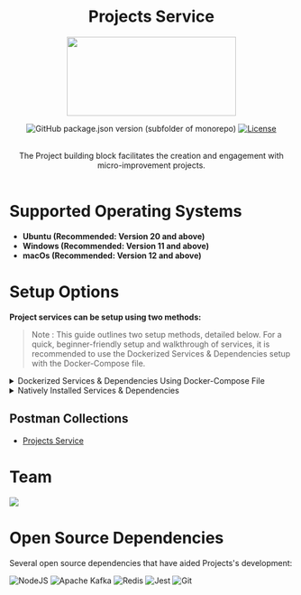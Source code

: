 <div align="center">

# Projects Service

<a href="https://shikshalokam.org/elevate/">
<img
    src="https://shikshalokam.org/wp-content/uploads/2021/06/elevate-logo.png"
    height="140"
    width="300"
  />
</a>

![GitHub package.json version (subfolder of monorepo)](https://img.shields.io/github/package-json/v/ELEVATE-Project/mentoring?filename=src%2Fpackage.json)
[![License](https://img.shields.io/badge/license-MIT-blue.svg)](https://opensource.org/licenses/MIT)

</details>
</details>

</br>
The Project building block facilitates the creation and engagement with micro-improvement projects.

</div>
</br>

# Supported Operating Systems

-   **Ubuntu (Recommended: Version 20 and above)**
-   **Windows (Recommended: Version 11 and above)**
-   **macOs (Recommended: Version 12 and above)**

<!-- # System Requirements

-   **Operating System:** Ubuntu 22/Windows 11/macos 12
-   **Node.js®:** v20
-   **PostgreSQL:** 16
-   **Apache Kafka®:** 3.5.0
-   **MongoDB:** 4.4.14
-   **Gotenberg:** 8.5.0 -->

# Setup Options

**Project services can be setup using two methods:**

> Note : This guide outlines two setup methods, detailed below. For a quick, beginner-friendly setup and walkthrough of services, it is recommended to use the Dockerized Services & Dependencies setup with the Docker-Compose file.

<details><summary>Dockerized Services & Dependencies Using Docker-Compose File</summary>

## Dockerized Services & Dependencies

Expectation: By diligently following the outlined steps, you will successfully establish a fully operational Project application setup, including both the portal and backend services.

## Prerequisites

To set up the Project application, ensure you have Docker and Docker Compose installed on your system. For Ubuntu users, detailed installation instructions for both can be found in the documentation here: [How To Install and Use Docker Compose on Ubuntu](https://www.digitalocean.com/community/tutorials/how-to-install-and-use-docker-compose-on-ubuntu-20-04). For Windows and MacOS users, you can refer to the Docker documentation for installation instructions: [Docker Compose Installation Guide](https://docs.docker.com/compose/install/). Once these prerequisites are in place, you're all set to get started with setting up the Project application.

## Installation

**Create project Directory:** Establish a directory titled **project**.

> Example Command: `mkdir project && cd project/`

> Note: All commands are run from the project directory.

## Operating Systems: Linux / macOS

> **Caution:** Before proceeding, please ensure that the ports given here are available and open. It is essential to verify their availability prior to moving forward. You can run below command in your teminal to check this

```
for port in 3000 3001 3002 5000 5001 4000 9092 5432 7007 2181 2707 3569; do
    if lsof -iTCP:$port -sTCP:LISTEN &>/dev/null; then
        echo "Port $port is in use"
    else
        echo "Port $port is available"
    fi
done
```

1.  **Download and execute main setup script:** Execute the following command in your terminal from the project directory.
    `    curl -OJL https://github.com/ELEVATE-Project/project-service/raw/main/documentation/1.0.0/dockerized/scripts/mac-linux/setup_project.sh && chmod +x setup_project.sh && ./setup_project.sh
   `

        > Note : The script will download all the essential files and launch the services in Docker. Once all services are successfully up and running, you can proceed to the next steps.

        **General Instructions :**

        1. All containers which are part of the docker-compose can be gracefully stopped by pressing Ctrl + c in the same terminal where the services are running.

        2. All docker containers can be stopped and removed by using below command.
            ```
            ./docker-compose-down.sh
            ```
        3. All services and dependencies can be started using below command.
            ```
            ./docker-compose-up.sh
            ```

    **Keep the current terminal session active, and kindly open a new terminal window within the project directory.**

**After successfully completing this, please move to the next section: [Enable Citus Extension](#enable-citus-extension-optional)**

## Operating Systems: Windows

1.  **Download Docker Compose File:** Retrieve the **[docker-compose-project.yml](https://github.com/ELEVATE-Project/project-service/raw/main/documentation/1.0.0/dockerized/docker-compose-project.yml)** file from the Project service repository and save it to the project directory.

    ```
    curl -OJL https://github.com/ELEVATE-Project/project-service/raw/main/documentation/1.0.0/dockerized/docker-compose-project.yml
    ```

    > Note: All commands are run from the project directory.

2.  **Download Environment Files**: Using the OS specific commands given below, download environment files for all the services.

    -   **Windows**

        ```
        curl -L ^
         -O https://github.com/ELEVATE-Project/project-service/raw/main/documentation/1.0.0/dockerized/envs/interface_env ^
         -O https://github.com/ELEVATE-Project/project-service/raw/main/documentation/1.0.0/dockerized/envs/entity_management_env ^
         -O https://github.com/ELEVATE-Project/project-service/raw/main/documentation/1.0.0/dockerized/envs/project_env ^
         -O https://github.com/ELEVATE-Project/project-service/raw/main/documentation/1.0.0/dockerized/envs/notification_env ^
         -O https://github.com/ELEVATE-Project/project-service/raw/main/documentation/1.0.0/dockerized/envs/scheduler_env ^
         -O https://github.com/ELEVATE-Project/project-service/raw/main/documentation/1.0.0/dockerized/envs/user_env ^
         -O https://github.com/ELEVATE-Project/project-service/raw/main/documentation/1.0.0/dockerized/envs/env.js
        ```

    > **Note:** Modify the environment files as necessary for your deployment using any text editor, ensuring that the values are appropriate for your environment. The default values provided in the current files are functional and serve as a good starting point. Refer to the sample env files provided at the [Project](https://github.com/ELEVATE-Project/project-service/blob/main/.env.sample), [User](https://github.com/ELEVATE-Project/user/blob/master/src/.env.sample), [Notification](https://github.com/ELEVATE-Project/notification/blob/master/src/.env.sample), [Scheduler](https://github.com/ELEVATE-Project/scheduler/blob/master/src/.env.sample), [Interface](https://github.com/ELEVATE-Project/interface-service/blob/main/src/.env.sample) and [Entity-management](https://github.com/ELEVATE-Project/entity-management/blob/main/src/.env.sample) repositories for reference.

    > **Caution:** While the default values in the downloaded environment files enable the Project Application to operate, certain features may not function correctly or could be impaired unless the adopter-specific environment variables are properly configured.

3.  **Download `replace_volume_path` Script File**

    -   **Windows**

        ```
        curl -OJL https://raw.githubusercontent.com/ELEVATE-Project/project-service/main/documentation/1.0.0/dockerized/scripts/windows/replace_volume_path.bat
        ```

4.  **Run `replace_volume_path` Script File**

    -   **Windows**

        Run the script file either by double clicking it or by executing the following command from the terminal.

        ```
        replace_volume_path.bat
        ```

        > **Note**: The provided script file replaces the host path for the **portal** service container volume in the `docker-compose-project.yml` file with your current directory path.
        >
        > volumes:
        >
        > \- /home/joffin/elevate/backend/environment.ts:/app/src/environments/environment.ts

5.  **Download `docker-compose-up` & `docker-compose-down` Script Files**

    -   **Windows**

        ```
        curl -OJL https://github.com/ELEVATE-Project/project-service/raw/main/documentation/1.0.0/dockerized/scripts/windows/docker-compose-up.bat
        ```

        ```
        curl -OJL https://github.com/ELEVATE-Project/project-service/raw/main/documentation/1.0.0/dockerized/scripts/windows/docker-compose-down.bat
        ```

6.  **Run All Services & Dependencies**:All services and dependencies can be started using the `docker-compose-up` script file.

    -   **Windows**

        ```
        docker-compose-up.bat
        ```

        > Double-click the file or run the above command from the terminal.

        > **Note**: During the first Docker Compose run, the database, migration seeder files, and the script to set the default organization will be executed automatically.

7.  **Remove All Service & Dependency Containers**:
    All docker containers can be stopped and removed by using the `docker-compose-down` file.

    -   **Windows**

        ```
        docker-compose-down.bat
        ```

    > **Caution**: As per the default configuration in the `docker-compose-project.yml` file, using the `down` command will lead to data loss since the database container does not persist data. To persist data across `down` commands and subsequent container removals, refer to the "Persistence of Database Data in Docker Containers" section of this documentation.

## Enable Citus Extension (Optional)

User management service comes with this bundle relies on PostgreSQL as its core database system. To boost performance and scalability, users can opt to enable the Citus extension. This transforms PostgreSQL into a distributed database, spreading data across multiple nodes to handle large datasets more efficiently as demand grows.

For more information, refer **[Citus Data](https://www.citusdata.com/)**.

To enable the Citus extension for mentoring and user services, follow these steps.

1. Create a sub-directory named `user` and download `distributionColumns.sql` into it. (Skip this for linux/macOs)
    ```
    mkdir user && curl -o ./user/distributionColumns.sql -JL https://github.com/ELEVATE-Project/project-service/raw/main/documentation/1.0.0/distribution-columns/user/distributionColumns.sql
    ```
2. Set up the citus_setup file by following the steps given below.

    - **Ubuntu/Linux/Mac**

        1. Enable Citus and set distribution columns for `user` database by running the `citus_setup.sh`with the following arguments.
            ```
            ./citus_setup.sh user postgres://postgres:postgres@citus_master:5432/user
            ```

    - **Windows**
        1. Download the `citus_setup.bat` file.
            ```
             curl -OJL https://github.com/ELEVATE-Project/project-service/raw/main/documentation/1.0.0/dockerized/scripts/windows/citus_setup.bat
            ```
        2. Enable Citus and set distribution columns for `user` database by running the `citus_setup.bat`with the following arguments.
            ```
            citus_setup.bat user postgres://postgres:postgres@citus_master:5432/user
            ```
            > **Note:** Since the `citus_setup.bat` file requires arguments, it must be run from a terminal.

## Persistence Of Database Data In Docker Container (Optional)

To ensure the persistence of database data when running `docker compose down`, it is necessary to modify the `docker-compose-project.yml` file according to the steps given below:

1. **Modification Of The `docker-compose-project.yml` File:**

    Begin by opening the `docker-compose-project.yml` file. Locate the section pertaining to the Citus and mongo container and proceed to uncomment the volume specification. This action is demonstrated in the snippet provided below:

    ```yaml
    mongo:
    image: 'mongo:4.4.14'
    restart: 'always'
    ports:
        - '27017:27017'
    networks:
        - project_net
    volumes:
        - mongo-data:/data/db
    logging:
        driver: none

    citus:
        image: citusdata/citus:11.2.0
        container_name: 'citus_master'
        ports:
            - 5432:5432
        volumes:
            - citus-data:/var/lib/postgresql/data
    ```

2. **Uncommenting Volume Names Under The Volumes Section:**

    Next, navigate to the volumes section of the file and proceed to uncomment the volume names as illustrated in the subsequent snippet:

    ```yaml
    networks:
        elevate_net:
            external: false

    volumes:
        citus-data:
        mongo-data:
    ```

By implementing these adjustments, the configuration ensures that when the `docker-compose down` command is executed, the database data is securely stored within the specified volumes. Consequently, this data will be retained and remain accessible, even after the containers are terminated and subsequently reinstated using the `docker-compose up` command.

## Sample User Accounts Generation

During the initial setup of Project services with the default configuration, you may encounter issues creating new accounts through the regular SignUp flow on the project portal. This typically occurs because the default SignUp process includes OTP verification to prevent abuse. Until the notification service is configured correctly to send actual emails, you will not be able to create new accounts.

In such cases, you can generate sample user accounts using the steps below. This allows you to explore the Project services and portal immediately after setup.

> **Warning:** Use this generator only immediately after the initial system setup and before any normal user accounts are created through the portal. It should not be used under any circumstances thereafter.

-   **Ubuntu/Linux/Mac**

    ```
    ./insert_sample_data.sh user postgres://postgres:postgres@citus_master:5432/user
    ```

-   **Windows**

    1. **Download The `sampleData.sql` Files:**

        ```
        mkdir sample-data\user 2>nul & ^
        curl -L "https://raw.githubusercontent.com/ELEVATE-Project/project-service/main/documentation/1.0.0/sample-data/windows/user/sampleData.sql" -o sample-data\user\sampleData.sql
        ```

    2. **Download The `insert_sample_data` Script File:**

        ```
        curl -L -o insert_sample_data.bat https://raw.githubusercontent.com/ELEVATE-Project/project-service/refs/heads/main/documentation/1.0.0/dockerized/scripts/windows/insert_sample_data.bat
        ```

    3. **Run The `insert_sample_data` Script File:**

        ```
        insert_sample_data.bat user postgres://postgres:postgres@citus_master:5432/user
        ```

    After successfully running the script mentioned above, the following user accounts will be created and available for login:

    | Email ID                 | Password   | Role                    |
    | ------------------------ | ---------- | ----------------------- |
    | aaravpatel@example.com   | Password1@ | State Education Officer |
    | arunimareddy@example.com | Password1@ | State Education Officer |
    | aaravpatel@example.com   | Password1@ | State Education Officer |

## Sample Data Creation For Projects

This step will guide us in implementing a sample project solution following the initial setup of the project service.

1. **Insert Sample Data To Database:**

    - **Ubuntu/Linux/Mac**

        1. Insert sample data by running the following command.

            ```
            ./add_sample_project_entity_data.sh
            ```

    - **Windows**

        1. Download `entity-project-sample-data.bat` Script File:

            ```
            curl -L ^
            -O https://github.com/ELEVATE-Project/project-service/raw/main/documentation/1.0.0/dockerized/scripts/windows/entity-project-sample-data.bat ^
            -O https://github.com/ELEVATE-Project/project-service/raw/main/documentation/1.0.0/dockerized/scripts/windows/insert_entity_project_data.js ^
            -O https://github.com/ELEVATE-Project/project-service/raw/main/documentation/1.0.0/dockerized/scripts/windows/entity_data.js ^
            -O https://github.com/ELEVATE-Project/project-service/raw/main/documentation/1.0.0/dockerized/scripts/windows/time.js ^
            -O https://github.com/ELEVATE-Project/project-service/raw/main/documentation/1.0.0/dockerized/scripts/windows/project_data.js ^
            ```

        2. Make the setup file executable by running the following command.

            ```
            entity-project-sample-data.bat
            ```

## Explore the Portal

Once the services are up and the front-end app bundle is built successfully, navigate to **[localhost:7007](http://localhost:7007/)** to access the Project app.

> **Warning:** In this setup, features such as **Sign-Up, Project Certificate, Project Sharing, and Project PDF Report** will not be available because cloud storage credentials have been masked in the environment files for security reasons.

</details>

<details>
<summary>Natively Installed Services & Dependencies </summary>

## PM2 Managed Services & Natively Installed Dependencies

Expectation: Upon following the prescribed steps, you will achieve a fully operational ELEVATE-Project application setup. Both the portal and backend services are managed using PM2, with all dependencies installed natively on the host system.

## Prerequisites

Before setting up the following ELEVATE-Project application, dependencies given below should be installed and verified to be running. Refer to the steps given below to install them and verify.

-   **Ubuntu/Linux**

    1. Download dependency management scripts:

        ```
        curl -OJL https://raw.githubusercontent.com/ELEVATE-Project/project-service/main/documentation/1.0.0/native/scripts/linux/check-dependencies.sh && \
        curl -OJL https://raw.githubusercontent.com/ELEVATE-Project/project-service/main/documentation/1.0.0/native/scripts/linux/install-dependencies.sh && \
        curl -OJL https://raw.githubusercontent.com/ELEVATE-Project/project-service/main/documentation/1.0.0/native/scripts/linux/uninstall-dependencies.sh && \
        chmod +x check-dependencies.sh && \
        chmod +x install-dependencies.sh && \
        chmod +x uninstall-dependencies.sh
        ```

    2. Verify installed dependencies by running `check-dependencies.sh`:

        ```
        ./check-dependencies.sh
        ```

        > Note: Keep note of any missing dependencies.

    3. Install dependencies by running `install-dependencies.sh`:
        ```
        ./install-dependencies.sh
        ```
        > Note: Install all missing dependencies and use check-dependencies script to ensure everything is installed and running.
    4. Uninstall dependencies by running `uninstall-dependencies.sh`:

        ```
        ./uninstall-dependencies.sh
        ```

        > Warning: Due to the destructive nature of the script (without further warnings), it should only be used during the initial setup of the dependencies. For example, Uninstalling PostgreSQL/Citus using script will lead to data loss. USE EXTREME CAUTION.

        > Warning: This script should only be used to uninstall dependencies that were installed via installation script in step 3. If same dependencies were installed using other methods, refrain from using this script. This script is provided in-order to reverse installation in-case issues arise from a bad install.

-   **MacOS**

    1. Install Node.js 20:

        ```
        brew install node@20
        ```

        ```
        brew link --overwrite node@20
        ```

    2. Install Kafka:

        ```
        brew install kafka
        ```

        > Note: To install Kafka on older macOS versions like Monterey (Intel architecture), you need to follow the manual installation process instead of using Homebrew. The process includes downloading Kafka, setting up ZooKeeper, and running Kafka services. You can find the official Kafka installation guide here: [Kafka Quickstart Guide](https://kafka.apache.org/quickstart).This ensures compatibility with older macOS systems. Follow the steps outlined in the documentation for a smooth setup.

    3. Install PostgreSQL 16:

        ```
        brew install postgresql@16
        ```

    4. Install PM2:

        ```
        sudo npm install pm2@latest -g
        ```

    5. Install Redis:

        ```
        brew install redis
        ```

    6. Install mongDB:

        ```
        brew tap mongodb/brew
        ```

        ```
        brew install mongodb-community@4.4
        ```

        ```
        brew link mongodb-community@4.4 --force
        ```

        ```
        brew services start mongodb-community@4.4
        ```

    7. Download `check-dependencies.sh` file:

        ```
        curl -OJL https://github.com/ELEVATE-Project/project-service/raw/main/documentation/1.0.0/native/scripts/macos/check-dependencies.sh && \
        chmod +x check-dependencies.sh
        ```

    8. Verify installed dependencies by running `check-dependencies.sh`:

        ```
        ./check-dependencies.sh
        ```

        > Note : If you've manually installed Kafka without Homebrew, the script might incorrectly indicate that Kafka and Homebrew are not installed, as it checks only for Homebrew installations. In such cases, you can safely ignore this warning. Ensure that both Kafka and ZooKeeper are running on their default ports (ZooKeeper on `2181`, Kafka on `9092`). This will confirm proper installation and functionality despite the script's output.

<!-- -   **Windows**

    1. Install Node.js 20:

        Download and install Node.js v20 for Windows platform (x64) from official [Node.js download page](https://nodejs.org/en/download).

    2. Install Kafka 3.5.0:

        1. Adapt the instructions given in the following ["Apache Kafka on Windows"](https://www.conduktor.io/kafka/how-to-install-apache-kafka-on-windows/) documentation to install Kafka version 3.5.0.

            > Note: As per the instructions, Kafka server and Zookeeper has to be kept active on different WSL terminals for the entire lifetime of MentorEd services.

            > Note: Multiple WSL terminals can be opened by launching `Ubuntu` from start menu.

        2. Open a new WSL terminal and execute the following command to get the IP of the WSL instance.

            ```
            ip addr show eth0
            ```

            Sample Output:

            ```
            2: eth0: <BROADCAST,MULTICAST,UP,LOWER_UP> mtu 1492 qdisc mq state UP group default qlen 1000
            link/ether 11:56:54:f0:as:vf brd ff:ff:ff:ff:ff:ff
            inet 172.12.46.150/20 brd 172.24.79.255 scope global eth0
                valid_lft forever preferred_lft forever
            inet6 fe80::215:5dff:fee7:dc52/64 scope link
                valid_lft forever preferred_lft forever
            ```

            Keep note of the IP address shown alongside `inet`. In the above case, `172.12.46.150` is IP address of the WSL instance.

        3. In the same WSL terminal, navigate to `config` directory of Kafka from step 1 and make the following changes to `server.properties` file.

            - Uncomment `listeners=PLAINTEXT://:9092` line and change it to `listeners=PLAINTEXT://0.0.0.0:9092` to allow connections from any IP.

            - Uncomment `advertised.listeners` line and set it to `advertised.listeners=PLAINTEXT://172.12.46.150:9092`. Replace `172.12.46.150` with the actual IP address of your WSL instance.

        4. Restart the Zookeeper and Kafka Server from their own WSL terminals from step 1.

    3. Install Redis:

        1. Follow the instructions given in the official [Redis Documentation](https://redis.io/docs/latest/operate/oss_and_stack/install/install-redis/install-redis-on-windows/) to install Redis using WSL.

        2. Using the WSL terminal, open the Redis configuration file in a text editor, such as nano:

            ```
            sudo nano /etc/redis/redis.conf
            ```

        3. Find the line containing `bind 127.0.0.1 ::1` and change it to `bind 0.0.0.0 ::.`. This change allows Redis to accept connections from any IP address. Then save and exit the file.

        4. Restart Redis to apply the changes:

            ```
            sudo service redis-server restart
            ```

    4. Install PM2:

        ```
        npm install pm2@latest -g
        ```

    5. Install PostgreSQL 16:

        1. Download and install PostgreSQL 16 from [EnterpriseDB PostgreSQL](https://www.enterprisedb.com/downloads/postgres-postgresql-downloads) download page.

            > Note: Set username and password for the default database to be 'postgres' during installation.

        2. Once installed, Add `C:\Program Files\PostgreSQL\16\bin` to windows environment variables. Refer [here](https://www.computerhope.com/issues/ch000549.htm) or [here](https://stackoverflow.com/a/68851621) for more information regarding how to set it. -->

## Installation

1.  **Create ELEVATE-Project Directory:** Create a directory named **ELEVATE-Project**.

    > Example Command: `mkdir ELEVATE-Project && cd ELEVATE-Project/`

2.  **Git Clone Services And Portal Repositories**

    -   **Ubuntu/Linux/MacOS**

        ```
        git clone -b main https://github.com/ELEVATE-Project/project-service.git && \
        git clone -b main https://github.com/ELEVATE-Project/entity-management.git && \
        git clone -b master https://github.com/ELEVATE-Project/user.git && \
        git clone -b master https://github.com/ELEVATE-Project/notification.git && \
        git clone -b main https://github.com/ELEVATE-Project/interface-service.git && \
        git clone -b master https://github.com/ELEVATE-Project/scheduler.git && \
        git clone -b main https://github.com/ELEVATE-Project/observation-survey-projects-pwa
        ```

3.  **Install NPM Packages**

    -   **Ubuntu/Linux/MacOS**

        ```
        cd project-service && npm install && cd ../ && \
        cd entity-management/src && npm install && cd ../.. && \
        cd user/src && npm install && cd ../.. && \
        cd notification/src && npm install && cd ../.. && \
        cd interface-service/src && npm install && cd ../.. && \
        cd scheduler/src && npm install && cd ../.. && \
        cd observation-survey-projects-pwa && npm install --force && cd ..
        ```

4.  **Download Environment Files**

    -   **Ubuntu/Linux**

        ```
        curl -L -o project-service/.env https://raw.githubusercontent.com/ELEVATE-Project/project-service/refs/heads/main/documentation/1.0.0/native/envs/project_env && \
        curl -L -o entity-management/src/.env https://raw.githubusercontent.com/ELEVATE-Project/project-service/refs/heads/main/documentation/1.0.0/native/envs/entity_management_env && \
        curl -L -o user/src/.env https://github.com/ELEVATE-Project/project-service/raw/refs/heads/main/documentation/1.0.0/native/envs/user_env && \
        curl -L -o notification/src/.env https://github.com/ELEVATE-Project/project-service/raw/refs/heads/main/documentation/1.0.0/native/envs/notification_env && \
        curl -L -o interface-service/src/.env https://raw.githubusercontent.com/ELEVATE-Project/project-service/refs/heads/main/documentation/1.0.0/native/envs/interface_env && \
        curl -L -o scheduler/src/.env https://github.com/ELEVATE-Project/project-service/raw/refs/heads/main/documentation/1.0.0/native/envs/scheduler_env && \
        curl -L -o observation-survey-projects-pwa/src/environments/environment.ts https://raw.githubusercontent.com/ELEVATE-Project/project-service/refs/heads/main/documentation/1.0.0/native/envs/enviroment.ts
        ```

    -   **MacOs**

        ```
        curl -L -o project-service/.env https://raw.githubusercontent.com/ELEVATE-Project/project-service/refs/heads/main/documentation/1.0.0/native/envs/project_env && \
        curl -L -o entity-management/src/.env https://raw.githubusercontent.com/ELEVATE-Project/project-service/refs/heads/main/documentation/1.0.0/native/envs/entity_management_env && \
        curl -L -o user/src/.env https://raw.githubusercontent.com/ELEVATE-Project/project-service/refs/heads/main/documentation/1.0.0/native/envs/non-citus/user_env && \
        curl -L -o notification/src/.env https://raw.githubusercontent.com/ELEVATE-Project/project-service/refs/heads/main/documentation/1.0.0/native/envs/non-citus/notification_env && \
        curl -L -o interface-service/src/.env https://raw.githubusercontent.com/ELEVATE-Project/project-service/refs/heads/main/documentation/1.0.0/native/envs/interface_env && \
        curl -L -o scheduler/src/.env https://raw.githubusercontent.com/ELEVATE-Project/project-service/refs/heads/main/documentation/1.0.0/native/envs/scheduler_env && \
        curl -L -o observation-survey-projects-pwa/src/environments/environment.ts https://raw.githubusercontent.com/ELEVATE-Project/project-service/refs/heads/main/documentation/1.0.0/native/envs/enviroment.ts
        ```

    > **Note:** Modify the environment files as necessary for your deployment using any text editor, ensuring that the values are appropriate for your environment. The default values provided in the current files are functional and serve as a good starting point. Refer to the sample env files provided at the [Project](https://github.com/ELEVATE-Project/mentoring/blob/master/src/.env.sample), [User](https://github.com/ELEVATE-Project/user/blob/master/src/.env.sample), [Notification](https://github.com/ELEVATE-Project/notification/blob/master/src/.env.sample), [Scheduler](https://github.com/ELEVATE-Project/scheduler/blob/master/src/.env.sample), [Interface](https://github.com/ELEVATE-Project/interface-service/blob/main/src/.env.sample) and [Entity-Management](https://github.com/ELEVATE-Project/entity-management/blob/main/src/.env.sample) repositories for reference.

    > **Caution:** While the default values in the downloaded environment files enable the ELEVATE-Project Application to operate, certain features may not function correctly or could be impaired unless the adopter-specific environment variables are properly configured.

    > **Important:** As mentioned in the above linked document, the **User SignUp** functionality may be compromised if key environment variables are not set correctly during deployment. If you opt to skip this setup, consider using the sample user account generator detailed in the `Sample User Accounts Generation` section of this document.

5.  **Create Databases**

    -   **Ubuntu/Linux**

        1. Download `create-databases.sh` Script File:

            ```
            curl -OJL https://raw.githubusercontent.com/ELEVATE-Project/project-service/main/documentation/1.0.0/native/scripts/linux/create-databases.sh
            ```

        2. Make the executable by running the following command:
            ```
            chmod +x create-databases.sh
            ```
        3. Run the script file:
            ```
            ./create-databases.sh
            ```

    -   **MacOs**

        1. Download `create-databases.sh` Script File:

            ```
            curl -OJL https://raw.githubusercontent.com/ELEVATE-Project/project-service/main/documentation/1.0.0/native/scripts/macos/create-databases.sh

            ```

        2. Make the executable by running the following command:
            ```
            chmod +x create-databases.sh
            ```
        3. Run the script file:
            ```
            ./create-databases.sh
            ```

6.  **Run Migrations To Create Tables**

    -   **Ubuntu/Linux/MacOS**

        1. Run Migrations:
            ```
            cd user/src && npx sequelize-cli db:migrate && cd ../.. && \
            cd notification/src && npx sequelize-cli db:migrate && cd ../..
            ```

7.  **Enabling Citus And Setting Distribution Columns (Optional)**

    To boost performance and scalability, users can opt to enable the Citus extension. This transforms PostgreSQL into a distributed database, spreading data across multiple nodes to handle large datasets more efficiently as demand grows.

    > NOTE: Currently only available for Linux based operation systems.

    1. Download user `distributionColumns.sql` file.

        ```
        curl -o ./user/distributionColumns.sql -JL https://github.com/ELEVATE-Project/project-service/raw/refs/heads/main/documentation/1.0.0/distribution-columns/user/distributionColumns.sql
        ```

    2. Set up the `citus_setup` file by following the steps given below.

        - **Ubuntu/Linux**

            1. Download the `citus_setup.sh` file:

                ```
                curl -OJL https://raw.githubusercontent.com/ELEVATE-Project/project-service/refs/heads/main/documentation/1.0.0/native/scripts/linux/citus_setup.sh

                ```

            2. Make the setup file executable by running the following command:

                ```
                chmod +x citus_setup.sh
                ```

            3. Enable Citus and set distribution columns for `user` database by running the `citus_setup.sh`with the following arguments.
                ```
                ./citus_setup.sh user postgres://postgres:postgres@localhost:9700/users
                ```

8.  **Insert Initial Data**

    -   **Ubuntu/Linux/MacOS**

        1.  Download `entity-project-sample-data.sh` Script File:

            1.1. For ubuntu/linux

            ```
            curl -OJL https://raw.githubusercontent.com/ELEVATE-Project/project-service/refs/heads/main/documentation/1.0.0/native/scripts/linux/entity-project-sample-data.sh
            ```

            1.1. For mac

            ```
            curl -OJL https://raw.githubusercontent.com/ELEVATE-Project/project-service/refs/heads/main/documentation/1.0.0/native/scripts/macos/entity-project-sample-data.sh
            ```

        2.  Make the executable by running the following command:
            ```
            chmod +x entity-project-sample-data.sh
            ```
        3.  Run the script file:
            ```
            ./entity-project-sample-data.sh
            ```
        4.  Run seeders of user service
            ```
            cd user/src && npm run db:seed:all && cd ../..
            ```

9.  **Start The Services**

    Following the steps given below, 2 instances of each ELEVATE-Project backend service will be deployed and be managed by PM2 process manager.

    -   **Ubuntu/Linux**

        ```
        (cd project-service && pm2 start app.js --name project-service && cd -) && \
        (cd entity-management/src && pm2 start app.js --name entity-management && cd -) && \
        (cd user/src && pm2 start app.js --name user && cd -) && \
        (cd notification/src && pm2 start app.js --name notification && cd -) && \
        (cd interface-service/src && pm2 start app.js --name interface && cd -) && \
        (cd scheduler/src && pm2 start app.js --name scheduler && cd -)

        ```

    -   **MacOs**

        ```
        cd project-service && npx pm2 start app.js -i 2 --name project-service && cd .. && \
        cd entity-management/src && npx pm2 start app.js -i 2 --name entity-management && cd ../.. && \
        cd user/src && npx pm2 start app.js -i 2 --name user && cd ../.. && \
        cd notification/src && npx pm2 start app.js -i 2 --name notification && cd ../.. && \
        cd interface-service/src && npx pm2 start app.js -i 2 --name interface && cd ../.. && \
        cd scheduler/src && npx pm2 start app.js -i 2 --name scheduler && cd ../..
        ```

10. **Run Service Scripts**

    -   **Ubuntu/Linux/MacOS**

        ```
        cd user/src/scripts && node insertDefaultOrg.js && node viewsScript.js && cd ../../..
        ```

11. **Start The Portal**

    ELEVATE-Project portal utilizes Ionic for building the browser bundle, follow the steps given below to install them and start the portal.

    -   **Ubuntu/Linux**

        1. Install the Ionic framework:

            ```
            npm install -g ionic
            ```

        2. Install the Ionic client:

            ```
            npm install -g @ionic/cli
            ```

        3. Navigate to `observation-survey-projects-pwa` directory:

            ```
            cd observation-survey-projects-pwa
            ```

        4. Run the project on your local system using the following command:

            ```
            ionic serve
            ```

    Navigate to http://localhost:8100 to access the ELEVATE-Project Portal.

## Sample User Accounts Generation

During the initial setup of ELEVATE-Project services with the default configuration, you may encounter issues creating new accounts through the regular SignUp flow on the ELEVATE-Project portal. This typically occurs because the default SignUp process includes OTP verification to prevent abuse. Until the notification service is configured correctly to send actual emails, you will not be able to create new accounts.

In such cases, you can generate sample user accounts using the steps below. This allows you to explore the ELEVATE-Project services and portal immediately after setup.

> **Warning:** Use this generator only immediately after the initial system setup and before any normal user accounts are created through the portal. It should not be used under any circumstances thereafter.

-   **Ubuntu/Linux**

    ```
    curl -o insert_sample_data.sh https://raw.githubusercontent.com/ELEVATE-Project/project-service/main/documentation/1.0.0/native/scripts/linux/insert_sample_data.sh && \
    chmod +x insert_sample_data.sh && \
    ./insert_sample_data.sh
    ```

-   **MacOS**

    ```
    curl -o insert_sample_data.sh https://raw.githubusercontent.com/ELEVATE-Project/project-service/refs/heads/main/documentation/1.0.0/native/scripts/macos/insert_sample_data.sh && \
    chmod +x insert_sample_data.sh && \
    ./insert_sample_data.sh
    ```

    After successfully running the script mentioned above, the following user accounts will be created and available for login:

| Email ID                 | Password   | Role                      |
| ------------------------ | ---------- | ------------------------- |
| aaravpatel@example.com   | Password1@ | state_educational_officer |
| arunimareddy@example.com | Password1@ | state_educational_officer |
| devikasingh@example.com  | Password1@ | state_educational_officer |

</details>

## Postman Collections

-   [Projects Service](https://github.com/ELEVATE-Project/project-service/tree/main/api-doc)
<!--
    ```sql
    postgres=# select citus_version();
                                           citus_version
    ----------------------------------------------------------------------------------------------------
     Citus 12.1.1 on x86_64-pc-linux-gnu, compiled by gcc (Ubuntu 9.4.0-1ubuntu1~20.04.2) 9.4.0, 64-bit
    (1 row)
    ``` -->

<!-- ### Install PM2

Refer to [How To Set Up a Node.js Application for Production on Ubuntu 22.04](https://www.digitalocean.com/community/tutorials/how-to-set-up-a-node-js-application-for-production-on-ubuntu-22-04).

**Exit the postgres user account and run the following command**

```bash
$ sudo npm install pm2@latest -g
```

## Setting up Repositories

### Clone the mentoring repository to /opt/backend directory

```bash
opt/backend$ git clone -b develop-2.5 --single-branch "https://github.com/ELEVATE-Project/mentoring.git"
```

### Install Npm packages from src directory

````bash
backend/mentoring/src$ sudo npm i

BigBlueButton™ Service (Optional) can be setup using the following method:

<details><summary>Setting up the BigBlueButton™ Service (Optional)</summary>

## Setting up the BigBlueButton Service (Optional)

## Installation

**Expectation**: Integrate the BigBlueButton meeting platform with the mentoring application.

1. Before installing, ensure that you meet all the prerequisites required to install BigBlueButton. To learn more, see Administration section in [BigBlueButton Docs](https://docs.bigbluebutton.org).

2. Install BigBlueButton version 2.6 using the hostname and email address, which you want to use. To learn more, see Administration section in [BigBlueButton Docs](https://docs.bigbluebutton.org).

3. After completing the installation, check the status of your server using the following command:

    ```
    sudo bbb-conf --check
    ```

    > **Note**: If you encounter any error which is flagged as _Potential problems_, check for installation or configuration errors on your server.

4. Start the service using the following command:

    ```
    sudo bbb-conf --start
    ```

5. Check if the BigBlueButton service is running using the following command:

    ```
    sudo bbb-conf --status
    ```

6. Restart the BigBlueButton server using the following command:

    ```
    sudo bbb-conf --restart
    ```

## Obtaining the Secret Key

If you wish to generate a new secret key, use the following command:

````

sudo bbb-conf --secret

```

## Deleting the Demo Meeting

If you want to delete the demo meeting, use the following command:

```

sudo apt-get purge bbb-demo

````

> **Tip**:
>
> -   To learn more, see the Administration section in <a href="https://docs.bigbluebutton.org">BigBlueButton Docs</a>.
> -   To automatically delete the metadata of recordings which are converted to mp4 format and uploaded on the cloud storage, see <a href="https://github.com/ELEVATE-Project/elevate-utils/tree/master/BBB-Recordings">ELEVATE-Project on GitHub</a>.

</details>

</br>

### Create .env file in src directory

```bash
mentoring/src$ sudo nano .env
````

Copy-paste the following env variables to the `.env` file:

```env
# Mentoring Service Config

# Port on which service runs
APPLICATION_PORT=3000

# Service environment
APPLICATION_ENV=development

# Route after the base URL
APPLICATION_BASE_URL=/mentoring/
APPLICATION_URL=https://dev.mentoring.shikshalokam.org

# Mongo db connectivity URL
MONGODB_URL=mongodb://localhost:27017/elevate-mentoring

# Token secret to verify the access token
ACCESS_TOKEN_SECRET='asadsd8as7df9as8df987asdf'

# Internal access token for communication between services via network call
INTERNAL_ACCESS_TOKEN='internal_access_token'

# Kafka hosted server URL
KAFKA_URL=localhost:9092

# Kafka group to which consumer belongs
KAFKA_GROUP_ID="mentoring"

# Kafka topic to push notification data
NOTIFICATION_KAFKA_TOPIC='develop.notifications'

# Kafka topic name to consume from mentoring topic
KAFKA_MENTORING_TOPIC="mentoringtopic"
SESSION_KAFKA_TOPIC='session'

# Kafka topic to push recording data
KAFKA_RECORDING_TOPIC="recordingtopic"

# Any one of three features available for cloud storage
CLOUD_STORAGE='AWS'
MENTOR_SESSION_RESCHEDULE_EMAIL_TEMPLATE=mentor_session_reschedule

# GCP json config file path
GCP_PATH='gcp.json'

# GCP bucket name which stores files
DEFAULT_GCP_BUCKET_NAME='gcp-bucket-storage-name'

# GCP project id
GCP_PROJECT_ID='project-id'

# AWS access key id
AWS_ACCESS_KEY_ID='aws-access-key-id'

# AWS secret access key
AWS_SECRET_ACCESS_KEY='aws-secret-access-key'

# AWS region where the bucket will be located
AWS_BUCKET_REGION='ap-south-1'

# AWS endpoint
AWS_BUCKET_ENDPOINT='s3.ap-south-1.amazonaws.com'

# AWS bucket name which stores files
DEFAULT_AWS_BUCKET_NAME='aws-bucket-storage-name'

# Azure storage account name
AZURE_ACCOUNT_NAME='account-name'

# Azure storage account key
AZURE_ACCOUNT_KEY='azure-account-key'

# Azure storage container which stores files
DEFAULT_AZURE_CONTAINER_NAME='azure-container-storage-name'

# User service host
USER_SERVICE_HOST='http://localhost:3001'

# User service base URL
USER_SERVICE_BASE_URL='/user/'

# Big blue button URL
BIG_BLUE_BUTTON_URL=https://dev.some.temp.org

# Big blue button base URL
BIB_BLUE_BUTTON_BASE_URL=/bigbluebutton/

# Meeting end callback events endpoint
MEETING_END_CALLBACK_EVENTS=https%3A%2F%2Fdev.some-apis.temp.org%2Fmentoring%2Fv1%2Fsessions%2Fcompleted

# Big blue button secret key
BIG_BLUE_BUTTON_SECRET_KEY=sa9d0f8asdg7a9s8d7f

# Big blue button recording ready callback URL
RECORDING_READY_CALLBACK_URL=http%3A%2F%2Flocalhost%3A3000%2F%3FmeetingID%3Dmeet123
BIG_BLUE_BUTTON_SECRET_KEY="s90df8g09sd8fg098sdfg"

# Enable logging of network requests
ENABLE_LOG=true

# API doc URL
API_DOC_URL='/api-doc'

# Internal cache expiry time
INTERNAL_CACHE_EXP_TIME=86400

# Redis Host connectivity URL
REDIS_HOST='redis://localhost:6379'

# Kafka internal communication
CLEAR_INTERNAL_CACHE='mentoringInternal'

# Enable email for reported issues
ENABLE_EMAIL_FOR_REPORT_ISSUE=true

# Email ID of the support team
SUPPORT_EMAIL_ID='support@xyz.com,team@xyz.com'

# Email template code for reported issues
REPORT_ISSUE_EMAIL_TEMPLATE_CODE='user_issue_reported'

BIG_BLUE_BUTTON_SESSION_END_URL='https%3A%2F%2Fdev.some-mentoring.temp.org%2F'

SCHEDULER_SERVICE_ERROR_REPORTING_EMAIL_ID="rakesh.k@some.com"
SCHEDULER_SERVICE_URL="http://localhost:4000/jobs/scheduleJob"
ERROR_LOG_LEVEL='silly'
DISABLE_LOG=false
DEFAULT_MEETING_SERVICE="BBB"
# BIG_BLUE_BUTTON_LAST_USER_TIMEOUT_MINUTES=15
SESSION_EDIT_WINDOW_MINUTES=0
SESSION_MENTEE_LIMIT=5
DEV_DATABASE_URL=postgres://shikshalokam:slpassword@localhost:9700/elevate_mentoring
MENTOR_SESSION_DELETE_EMAIL_TEMPLATE='mentor_session_delete'

SCHEDULER_SERVICE_HOST="http://localhost:4000"
SCHEDULER_SERVICE_BASE_URL= '/scheduler/'
DEFAULT_ORGANISATION_CODE="default_code"

REFRESH_VIEW_INTERVAL=30000
MENTEE_SESSION_ENROLLMENT_EMAIL_TEMPLATE=mentee_session_enrollment
DEFAULT_ORG_ID=1
```

Save and exit.

## Setting up Databases

**Log into the postgres user**

```bash
$ sudo su postgres
```

**Log into psql**

```bash
$ psql -p 9700
```

**Create a database user/role:**

```sql
CREATE USER shikshalokam WITH ENCRYPTED PASSWORD 'slpassword';
```

**Create the elevate_mentoring database**

```sql
CREATE DATABASE elevate_mentoring;
GRANT ALL PRIVILEGES ON DATABASE elevate_mentoring TO shikshalokam;
\c elevate_mentoring
GRANT ALL ON SCHEMA public TO shikshalokam;
```

## Running Migrations To Create Tables

**Exit the postgres user account and install sequelize-cli globally**

```bash
$ sudo npm i sequelize-cli -g
```

**Navigate to the src folder of mentoring service and run sequelize-cli migration command:**

```bash
mentoring/src$ npx sequelize-cli db:migrate
```

**Now all the tables must be available in the Citus databases**

## Setting up Distribution Columns in Citus PostgreSQL Database

Refer [Choosing Distribution Column](https://docs.citusdata.com/en/stable/sharding/data_modeling.html) for more information regarding Citus distribution columns.

**Login into the postgres user**

```bash
$ sudo su postgres
```

**Login to psql**

```bash
$ psql -p 9700
```

**Login to the elevate_mentoring database**

```sql
\c elevate_mentoring
```

**Enable Citus for elevate_mentoring**

```sql
CREATE EXTENSION citus;
```

**Within elevate_mentoring, run the following queries:**

```sql
SELECT create_distributed_table('entities', 'entity_type_id');
SELECT create_distributed_table('entity_types', 'organization_id');
SELECT create_distributed_table('feedbacks', 'user_id');
SELECT create_distributed_table('forms', 'organization_id');
SELECT create_distributed_table('issues', 'id');
SELECT create_distributed_table('mentor_extensions', 'user_id');
SELECT create_distributed_table('notification_templates', 'organization_id');
SELECT create_distributed_table('organization_extension', 'organization_id');
SELECT create_distributed_table('post_session_details', 'session_id');
SELECT create_distributed_table('questions', 'id');
SELECT create_distributed_table('question_sets', 'code');
SELECT create_distributed_table('session_attendees', 'session_id');
SELECT create_distributed_table('session_enrollments', 'mentee_id');
SELECT create_distributed_table('session_ownerships', 'mentor_id');
SELECT create_distributed_table('sessions', 'id');
SELECT create_distributed_table('user_extensions', 'user_id');
```

## Running Seeder to Populate the Tables with Seed Data

**Exit the postgres user navigate to the src folder of the mentoring service and update the .env file with these variables:**

```bash
mentoring/src$ nano /opt/backend/mentoring/src/.env
```

```env
DEFAULT_ORG_ID=<id generated by the insertDefaultOrg script>
DEFAULT_ORGANISATION_CODE=default_code
```

**Run the seeder command**

```bash
mentoring/src$ npm run db:seed:all
```

## Start the Service

Run pm2 start command:

```bash
mentoring/src$ pm2 start app.js -i 2 --name elevate-mentoring
```

#### Run pm2 ls command

```bash
$ pm2 ls
```

Output should look like this (Sample output, might slightly differ in your installation):

```bash
┌────┬─────────────────────────┬─────────────┬─────────┬─────────┬──────────┬────────┬──────┬───────────┬──────────┬──────────┬──────────┬──────────┐
│ id │ name                    │ namespace   │ version │ mode    │ pid      │ uptime │ ↺    │ status    │ cpu      │ mem      │ user     │ watching │
├────┼─────────────────────────┼─────────────┼─────────┼─────────┼──────────┼────────┼──────┼───────────┼──────────┼──────────┼──────────┼──────────┤
│ 23 │ elevate-mentoring       │ default     │ 1.0.0   │ cluster │ 90643    │ 46h    │ 0    │ online    │ 0%       │ 171.0mb  │ jenkins  │ disabled │
│ 24 │ elevate-mentoring       │ default     │ 1.0.0   │ cluster │ 90653    │ 46h    │ 0    │ online    │ 0%       │ 168.9mb  │ jenkins  │ disabled │
└────┴─────────────────────────┴─────────────┴─────────┴─────────┴──────────┴────────┴──────┴───────────┴──────────┴──────────┴──────────┴──────────┘
```

This concludes the services and dependency setup.

## Postman Collections

-   [Mentoring Service](https://github.com/ELEVATE-Project/mentoring/tree/develop-2.5/src/api-doc)

</details>

</br>

**BigBlueButton™ Service (Optional) can be setup using the following method:**

<details><summary>Setting up the BigBlueButton Service (Optional)</summary>

## Setting up the BigBlueButton Service (Optional)

## Installation

**Expectation**: Integrate the BigBlueButton meeting platform with the mentoring application.

1. Before installing, ensure that you meet all the prerequisites required to install BigBlueButton. To learn more, see Administration section in [BigBlueButton Docs](https://docs.bigbluebutton.org).

2. Install BigBlueButton version 2.6 using the hostname and email address, which you want to use. To learn more, see Administration section in [BigBlueButton Docs](https://docs.bigbluebutton.org).

3. After completing the installation, check the status of your server using the following command:

    ```
    sudo bbb-conf --check
    ```

    > **Note**: If you encounter any error which is flagged as _Potential problems_, check for installation or configuration errors on your server.

4. Start the service using the following command:

    ```
    sudo bbb-conf --start
    ```

5. Check if the BigBlueButton service is running using the following command:

    ```
    sudo bbb-conf --status
    ```

6. Restart the BigBlueButton server using the following command:

    ```
    sudo bbb-conf --restart
    ```

## Obtaining the Secret Key

If you wish to generate a new secret key, use the following command:

```
sudo bbb-conf --secret
```

## Deleting the Demo Meeting

If you want to delete the demo meeting, use the following command:

```
sudo apt-get purge bbb-demo
```

> **Tip**:
>
> -   To learn more, see the Administration section in <a href="https://docs.bigbluebutton.org">BigBlueButton Docs</a>.
> -   To automatically delete the metadata of recordings which are converted to mp4 format and uploaded on the cloud storage, see <a href="https://github.com/ELEVATE-Project/elevate-utils/tree/master/BBB-Recordings">ELEVATE-Project on GitHub</a>.

</details>

</br>

# Postman Collections

-   [Mentoring Service](https://github.com/ELEVATE-Project/mentoring/tree/master/documentation/latest/postman-collections/mentoring)
-   [User Service](https://github.com/ELEVATE-Project/mentoring/tree/master/documentation/latest/postman-collections/mentoring)
-   [Notification Service](https://github.com/ELEVATE-Project/mentoring/tree/master/documentation/latest/postman-collections/mentoring)
-   [Scheduler Service](https://github.com/ELEVATE-Project/mentoring/tree/master/documentation/latest/postman-collections/mentoring)

# Dependencies

This project relies on the following services:

-   [User Service](https://github.com/ELEVATE-Project/user)
-   [Notification Service](https://github.com/ELEVATE-Project/notification)
-   [Scheduler Service](https://github.com/ELEVATE-Project/scheduler)
-   [Interface Service](https://github.com/ELEVATE-Project/interface-service)

Please follow the setup guide provided with each service to ensure proper configuration. While these are the recommended services, feel free to utilize any alternative microservices that better suit your project's requirements.

For a comprehensive overview of the MentorEd implementation, refer to the [MentorEd Documentation](https://elevate-docs.shikshalokam.org/.mentorEd/intro).

The source code for the frontend/mobile application can be found in its respective [GitHub repository](https://github.com/ELEVATE-Project/mentoring-mobile-app). -->

# Team

<a href="https://github.com/ELEVATE-Project/project-service/graphs/contributors">
  <img src="https://contrib.rocks/image?repo=ELEVATE-Project/project-service" />
</a>

# Open Source Dependencies

Several open source dependencies that have aided Projects's development:

![NodeJS](https://img.shields.io/badge/node.js-6DA55F?style=for-the-badge&logo=node.js&logoColor=white)
![Apache Kafka](https://img.shields.io/badge/Apache%20Kafka-000?style=for-the-badge&logo=apachekafka)
![Redis](https://img.shields.io/badge/redis-%23DD0031.svg?style=for-the-badge&logo=redis&logoColor=white)
![Jest](https://img.shields.io/badge/-jest-%23C21325?style=for-the-badge&logo=jest&logoColor=white)
![Git](https://img.shields.io/badge/git-%23F05033.svg?style=for-the-badge&logo=git&logoColor=white)

<!-- ![GitHub](https://img.shields.io/badge/github-%23121011.svg?style=for-the-badge&logo=github&logoColor=white)
![CircleCI](https://img.shields.io/badge/circle%20ci-%23161616.svg?style=for-the-badge&logo=circleci&logoColor=white) -->
